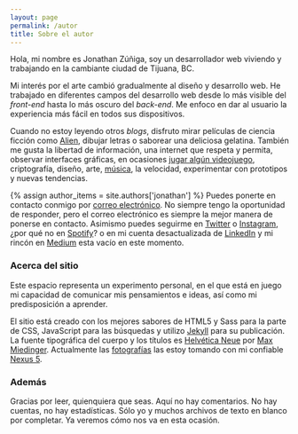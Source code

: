 ```yaml
---
layout: page
permalink: /autor
title: Sobre el autor
---
```


Hola, mi nombre es Jonathan Zúñiga, soy un desarrollador web viviendo y trabajando en la cambiante ciudad de Tijuana, BC.

Mi interés por el arte cambió gradualmente al diseño y desarrollo web. <!--, antes de asentarme finalmente en el diseño y desarrollo de videojuegos.--> He trabajado en diferentes campos del desarrollo web desde lo más visible del *front-end* hasta lo más oscuro del *back-end*. Me enfoco en dar al usuario la experiencia más fácil en todos sus dispositivos.

Cuando no estoy leyendo otros *blogs*, disfruto mirar películas de ciencia ficción como [Alien][alien], dibujar letras o saborear una deliciosa gelatina. También me gusta la libertad de información, una internet que respeta y permita, observar interfaces gráficas, en ocasiones [jugar algún videojuego][jugar-algun-videojuego], criptografía, diseño, arte, [música][musica], la velocidad, experimentar con prototipos y nuevas tendencias.

{% assign author_items = site.authors['jonathan'] %}
Puedes ponerte en contacto conmigo por <a href="mailto:{{ author_items.email }}">correo electrónico</a>. No siempre tengo la oportunidad de responder, pero el correo electrónico es siempre la mejor manera de ponerse en contacto. Asimismo puedes seguirme en <a href="https://twitter.com/{{ author_items.twitter_username }}" target="_blank">Twitter</a> o <a href="https://www.instagram.com/{{ author_items.instagram_username }}" target="_blank">Instagram</a>, ¿por qué no en <a href="https://open.spotify.com/user/{{ author_items.spotify_username }}" target="_blank">Spotify</a>? o en mi cuenta desactualizada de <a href="https://www.linkedin.com/in/{{ author_items.linkedin_username }}" target="_blank">LinkedIn</a> y mi rincón en <a href="https://medium.com/@{{ author_items.medium_username }}" target="_blank">Medium</a> esta vacío en este momento.

### Acerca del sitio

Este espacio representa un experimento personal, en el que está en juego mi capacidad de comunicar mis pensamientos e ideas, así como mi predisposición a aprender.

El sitio está creado con los mejores sabores de HTML5 y Sass para la parte de CSS, JavaScript para las búsquedas y utilizo [Jekyll][jekyll] para su publicación. La fuente tipográfica del cuerpo y los títulos es <!-- [Libre Baskerville](http://www.impallari.com/projects/overview/libre-baskerville) de **Impallari Type** y para los títulos es --> [Helvética Neue][helvetica-neue] por [Max Miedinger][max-miedinger]. Actualmente las <a href="https://www.flickr.com/photos/@{{ site.flickr_username }}" target="_blank">fotografías</a> las estoy tomando con mi confiable [Nexus 5][nexus-5].

### Además

Gracias por leer, quienquiera que seas. Aquí no hay comentarios. No hay cuentas, no hay estadísticas. Sólo yo y muchos archivos de texto en blanco por completar. Ya veremos cómo nos va en esta ocasión.

[alien]: /2016/11/19/la-tipografia-de-alien
[jugar-algun-videojuego]: http://steamcommunity.com/id/jonathanzuniga/
[musica]: http://www.last.fm/user/jonathanzuniga
[jekyll]: https://jekyllrb.com/
[helvetica-neue]: http://typedia.com/explore/typeface/helvetica-neue/
[max-miedinger]: https://es.wikipedia.org/wiki/Max_Miedinger
[nexus-5]: https://web.archive.org/web/20150905053915/http://www.google.com/nexus/5/
